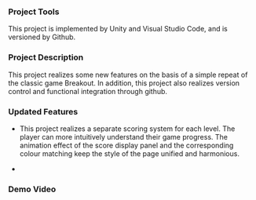 ### **Project Tools**

This project is implemented by Unity and Visual Studio Code, and is versioned by Github.


### **Project Description**

This project realizes some new features on the basis of a simple repeat of the classic game Breakout. In addition, this project also realizes version control and functional integration through github.

### **Updated Features**

- This project realizes a separate scoring system for each level. The player can more intuitively understand their game progress. The animation effect of the score display panel and the corresponding colour matching keep the style of the page unified and harmonious.

- 

### **Demo Video**



